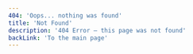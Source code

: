 ```yaml
---
404: 'Oops... nothing was found'
title: 'Not Found'
description: '404 Error — this page was not found'
backLink: 'To the main page'
---
```

